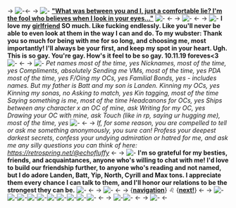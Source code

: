 -> ![-](https://files.catbox.moe/u6bcsq.jpg)<-
-> ![-](https://files.catbox.moe/6keb2s.gif) [**"What was between you and I, just a comfortable lie? I'm the fool who believes when I look in your eyes..."**](https://youtu.be/1Dcero0jcTs?si=h8Eo-iWPrc1jmOt8) ![-](https://files.catbox.moe/w1rrtp.gif) <-
-> ![-](https://files.catbox.moe/wca6ka.gif) <-
-> ![-](https://files.catbox.moe/z598b6.gif) **I love my [girlfriend](https://rentry.co/dimetrodon) SO much. Like fucking endlessly. Like you'll never be able to even look at them in the way I can and do. To my wubster: Thank you so much for being with me for so long, and choosing me, most importantly! I'll always be your first, and keep my spot in your heart. Ugh. This is so gay. You're gay. How's it feel to be so gay. 10.11.19 foreves<3** ![-](https://files.catbox.moe/3r6mni.gif) <-
-> ![-](https://files.catbox.moe/zmpy79.gifv) *Pet names most of the time, yes
Nicknames, most of the time, yes
Compliments, absolutely
Sending me VMs, most of the time, yes
PDA most of the time, yes
F/Oing my OCs, yes
Familial Bonds, yes - includes names. But my father is Batt and my son is Landen.
Kinning my OCs, yes
Kinning my sonas, no
Asking to match, yes
Kin tagging, most of the time
Saying something is me, most of the time
Headcanons for OCs, yes
Ships between any character x an OC of mine, ask
Writing for my OC, yes
Drawing your OC with mine, ask
Touch (like in rp, saying ur hugging me), most of the time, yes* ![-](https://files.catbox.moe/pvzxkb.gif) <-
-> *If, for some reason, you are compelled to tell or ask me something anonymously, you sure can! Profess your deepest darkest secrets, confess your undying admiration or hatred for me, and ask me any silly questions you can think of here: https://retrospring.net/@echofluffy* <-
-> ![-](https://files.catbox.moe/umk2fe.gif) **I'm so grateful for my besties, friends, and acquaintances, anyone who's willing to chat with me! I'd love to build our friendship further, to anyone who's reading and not named, but I do adore Landen, Batt, Yip, North, Cyrill and Max tons. I appreciate them every chance I can talk to them, and I'll honor our relations to be the strongest they can be.** ![-](https://files.catbox.moe/z9dxzp.gif) <-
-> ![-](https://files.catbox.moe/9s8cb7.png) <-
-> {[**navigation**](https://rentry.co/echofluffy)} ♌ {[**next!**](https://rentry.co/sparklypup)} <-
-> ![-](https://files.catbox.moe/95s09q.png)![-](https://files.catbox.moe/fq18au.gif)![-](https://files.catbox.moe/f7sw2z.gif)![-](https://files.catbox.moe/s00kzc.png)![-](https://files.catbox.moe/7voeff.png)![-](https://files.catbox.moe/zxwnk6.gif)![-](https://files.catbox.moe/9nla20.png)![-](https://files.catbox.moe/w2b05c.png)![-](https://files.catbox.moe/4913rc.gif)![-](https://files.catbox.moe/p7s57c.png) <-
-> ![-](https://files.catbox.moe/palxyo.gif)![-](https://files.catbox.moe/j85q9t.gif) <-
-> ![-](https://files.catbox.moe/088trf.png) <-